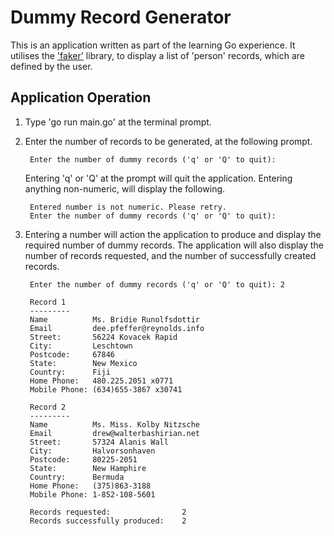 # Dummy Record Generator
This is an application written as part of the learning Go experience. It utilises the ['faker'](https://github.com/manveru/faker) library, to display a list of 'person' records, which are defined by the user.
## Application Operation
1. Type 'go run main.go' at the terminal prompt.
2. Enter the number of records to be generated, at the following prompt.

        Enter the number of dummy records ('q' or 'Q' to quit):

   Entering 'q' or 'Q' at the prompt will quit the application. Entering anything non-numeric, will display the following.

        Entered number is not numeric. Please retry. 
        Enter the number of dummy records ('q' or 'Q' to quit):

3. Entering a number will action the application to produce and display the required number of dummy records. The application will also display the number of records requested, and the number of successfully created records.

        Enter the number of dummy records ('q' or 'Q' to quit): 2  

        Record 1  
        ---------  
        Name          Ms. Bridie Runolfsdottir  
        Email         dee.pfeffer@reynolds.info  
        Street:       56224 Kovacek Rapid  
        City:         Leschtown  
        Postcode:     67846  
        State:        New Mexico  
        Country:      Fiji  
        Home Phone:   480.225.2051 x0771  
        Mobile Phone: (634)655-3867 x30741  

        Record 2  
        ---------  
        Name          Ms. Miss. Kolby Nitzsche  
        Email         drew@walterbashirian.net  
        Street:       57324 Alanis Wall  
        City:         Halvorsonhaven  
        Postcode:     80225-2051  
        State:        New Hamphire  
        Country:      Bermuda  
        Home Phone:   (375)863-3188  
        Mobile Phone: 1-852-108-5601  

        Records requested:                2  
        Records successfully produced:    2

